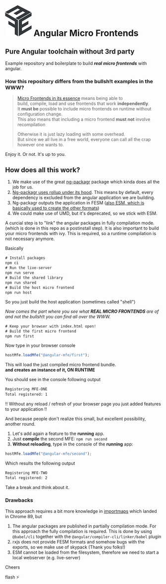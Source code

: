 # ![Micro Frontends Logo](demo/mfe_logo.png) Angular Micro Frontends

## Pure Angular toolchain without 3rd party

Example repository and boilerplate to build *__real micro frontends__* with angular.

### How this repository differs from the bullsh!t examples in the WWW?

> [Micro Frontends in its essence](https://github.com/angular/angular-cli/issues/20056#issuecomment-781899902) means being able to <br> build, compile, load and use frontends that work **independently**. <br>
It **must be** possible to include micro frontends on runtime without configuration change. <br>
This also means that including a micro frontend **must not** involve recompilation <br>
> 
> Otherwise it is just lazy loading with some overhead. <br>
> But since we all live in a free world, everyone can call all the crap however one wants to. 

Enjoy it. Or not. It's up to you.

## How does all this work?

1. We make use of the great [ng-packagr](https://github.com/ng-packagr/ng-packagr) package which kinda does all the job for us.
2. [Ng-packagr uses rollup under its hood](https://github.com/ng-packagr/ng-packagr/blob/master/src/lib/flatten/rollup.ts). 
   This means by default, every dependency is excluded from the angular application we are building.
3. Ng-packagr outputs the application in FESM
   ([also ESM, which is basically used to create the other formats](https://github.com/ng-packagr/ng-packagr/blob/master/src/lib/ng-package/entry-point/write-bundles.transform.ts#L46))
4. We could make use of UMD, but it's deprecated, so we stick with ESM.

A curcial step is to "link" the angular packages in fully compilation mode. (which is done in this repo as a postinstall step).
It is also important to build your micro frontends with ivy. This is required, so a runtime compilation is not necessary anymore.

Basically

```
# Install packages
npm ci
# Run the live-server
npm run serve
# Build the shared library
npm run shared
# Build the host micro frontend
npm run host
```

So you just build the host application (sometimes called "shell")

*Now comes the part where you see what __REAL MICRO FRONTENDS__  are of <br>
and not the bullsh!t you can find all over the WWW.*


```
# Keep your browser with index.html open!
# Build the first micro frontend
npm run first
```

Now type in your browser console
```js
hostMfe.loadMfe("@angular-mfe/first");
```
This will load the just compiled micro frontend bundle. <br>
**and creates an instance of it, ON RUNTIME**

You should see in the console following output
```html
Registering MFE-ONE
Total registered: 1
```

‼️ Without any reload / refresh of your browser page you just added features to your application ‼️

And because people don't realize this small, but excellent possibility, <br>
another round.

1. Let's add again a feature to the **running** app.
2. Just **compile** the second MFE: `npm run second`
3. **Without reloading**, type in the console of the **running** app:
```js
hostMfe.loadMfe("@angular-mfe/second");
```
Which results the following output
```html
Registering MFE-TWO
Total registered: 2
```

Take a break and think about it. 

### Drawbacks

This approach requires a bit more knowledge in [importmaps](https://github.com/WICG/import-maps) which landed in Chrome 89, but <br>
1. The angular packages are published in partially compilation mode. For this approach the fully compilation is required. This is done by using `@babel/cli` together with the `@angular/compiler-cli/linker/babel` plugin
2. rxjs does not provide FESM formats and somehow bugs with the exports, so we make use of skypack (Thank you folks!)
3. ESM cannot be loaded from the filesystem, therefore we need to start a local webserver (e.g. live-server)

Cheers

flash :zap:
